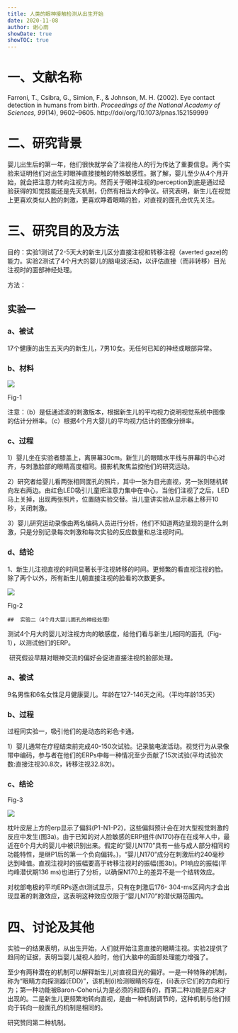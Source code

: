 ```yaml
---
title: 人类的眼神接触检测从出生开始
date: 2020-11-08
author: 谢心雨
showDate: true
showTOC: true
---
```


# 一、文献名称

Farroni, T., Csibra, G., Simion, F., & Johnson, M. H. (2002). Eye contact detection in humans from birth. *Proceedings of the National Academy of Sciences, 99*(14), 9602–9605. http://doi/org/10.1073/pnas.152159999 

# 二、研究背景

婴儿出生后的第一年，他们很快就学会了注视他人的行为传达了重要信息。两个实验来证明他们对出生时眼神直接接触的特殊敏感性。据了解，婴儿至少从4个月开始，就会把注意力转向注视方向。然而关于眼神注视的perception到底是通过经验获得的知觉技能还是先天机制，仍然有相当大的争议。研究表明，新生儿在视觉上更喜欢类似人脸的刺激，更喜欢睁着眼睛的脸，对直视的面孔会优先关注。

# 三、研究目的及方法

目的：实验1测试了2-5天大的新生儿区分直接注视和转移注视（averted gaze)的能力。实验2测试了4个月大的婴儿的脑电波活动，以评估直接（而非转移）目光注视时的面部神经处理。

方法：

## 	实验一

### a、被试

17个健康的出生五天内的新生儿，7男10女。无任何已知的神经或眼部异常。

### b、材料

![](https://raw.githubusercontent.com/likanzhan/ReadThinkWrite/master/Supporting_Information/2020-11-08-XXY2-Fig-1.png)

Fig-1

   注意：（b）是低通滤波的刺激版本，根据新生儿的平均视力说明视觉系统中图像的估计分辨率。（c）根据4个月大婴儿的平均视力估计的图像分辨率。

### c、过程

​	1）婴儿坐在实验者膝盖上，离屏幕30cm。新生儿的眼睛水平线与屏幕的中心对齐，与刺激脸部的眼睛高度相同。摄影机聚焦监控他们的研究运动。

​	2）研究者给婴儿看两张相同面孔的照片，其中一张为目光直视，另一张则随机转向左右两边。由红色LED吸引儿童把注意力集中在中心，当他们注视了之后，LED马上关掉，出现两张照片，位置随实验交替。当儿童讲实验从显示器上移开10秒，关闭刺激。

​	3）婴儿研究运动录像由两名编码人员进行分析，他们不知道两边呈现的是什么刺激，只是分别记录每次刺激和每次实验的反应数量和总注视时间。

### d、结论

1、新生儿注视直视的时间显著长于注视转移的时间。更频繁的看直视注视的脸。除了两个以外，所有新生儿朝直接注视的脸看的次数更多。

![](https://raw.githubusercontent.com/likanzhan/ReadThinkWrite/master/Supporting_Information/2020-11-08-XXY2-Fig-2.png)

Fig-2

	## 	实验二（4个月大婴儿面孔的神经处理）

测试4个月大的婴儿对注视方向的敏感度，给他们看与新生儿相同的面孔（Fig-1），以测试他们的ERP。

​	研究假设早期对眼神交流的偏好会促进直接注视的脸部处理。

### a、被试

9名男性和6名女性足月健康婴儿。年龄在127-146天之间。（平均年龄135天）

### b、过程

过程同实验一，吸引他们的是动态的彩色卡通。

1）婴儿通常在疗程结束前完成40-150次试验。记录脑电波活动。视觉行为从录像带中编码，参与者在他们的ERPs中每一种情况至少贡献了15次试验(平均试验次数:直接注视30.8次，转移注视32.8次)。

### c、结论

Fig-3

![](https://raw.githubusercontent.com/likanzhan/ReadThinkWrite/master/Supporting_Information/2020-11-08-XXY2-Fig-3.png)

枕叶皮层上方的erp显示了偏斜(P1-N1-P2)，这些偏斜预计会在对大型视觉刺激的反应中发生(图3a)。由于已知的对人脸敏感的ERP组件(N170)存在在成年人中，最近在6个月大的婴儿中被识别出来。假定的“婴儿N170”具有一些与成人部分相同的功能特性，是继P1后的第一个负向偏转。)，“婴儿N170”成分在刺激后约240毫秒达到峰值。直视注视时的振幅要高于转移注视时的振幅(图3b)。P1响应的振幅(平均峰潜伏期136 ms)也进行了分析，以确保N170上的差异不是一个结转效应。

对枕部电极的平均ERPs逐点t测试显示，只有在刺激后176- 304-ms区间内才会出现显著的刺激效应，这表明这种效应仅限于“婴儿N170”的潜伏期范围内。

# 四、讨论及其他

实验一的结果表明，从出生开始，人们就开始注意直接的眼睛注视。实验2提供了趋同的证据，表明当婴儿凝视人脸时，他们大脑中的面部处理能力增强了。

至少有两种潜在的机制可以解释新生儿对直视目光的偏好。一是一种特殊的机制，称为“眼睛方向探测器(EDD)”，该机制(i)检测眼睛的存在，(ii)表示它们的方向和行为；第一种功能被Baron-Cohen认为是必须的和固有的，而第二种功能是后来才出现的。二是新生儿更频繁地转向直视，是由一种机制调节的，这种机制与他们倾向于转向一般面孔的机制是相同的。

研究赞同第二种机制。

